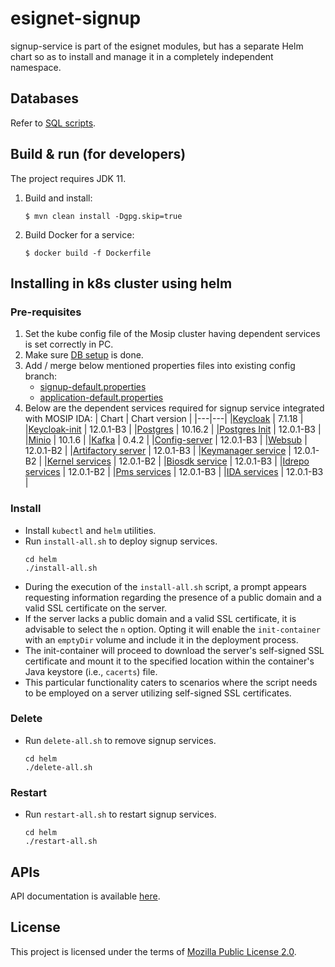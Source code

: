 # esignet-signup

signup-service is part of the esignet modules, but has a separate Helm chart so as to install and manage it in a completely independent namespace.

## Databases
Refer to [SQL scripts](db_scripts).

## Build & run (for developers)
The project requires JDK 11.
1. Build and install:
    ```
    $ mvn clean install -Dgpg.skip=true
    ```
1. Build Docker for a service:
    ```
    $ docker build -f Dockerfile
    ```

## Installing in k8s cluster using helm
### Pre-requisites
1. Set the kube config file of the Mosip cluster having dependent services is set correctly in PC.
1. Make sure [DB setup](db_scripts/README.md#install-in-existing-mosip-k8-cluster) is done.
1. Add / merge below mentioned properties files into existing config branch:
    * [signup-default.properties](https://github.com/mosip/mosip-config/blob/v1.2.0.1-B3/esignet-default.properties)
    * [application-default.properties](https://github.com/mosip/mosip-config/blob/v1.2.0.1-B3/application-default.properties)
1. Below are the dependent services required for signup service integrated with MOSIP IDA:
   | Chart | Chart version |
   |---|---|
   |[Keycloak](https://github.com/mosip/mosip-infra/tree/v1.2.0.1-B3/deployment/v3/external/iam) | 7.1.18 |
   |[Keycloak-init](https://github.com/mosip/mosip-infra/tree/v1.2.0.1-B3/deployment/v3/external/iam) | 12.0.1-B3 |
   |[Postgres](https://github.com/mosip/mosip-infra/tree/v1.2.0.1-B3/deployment/v3/external/postgres) | 10.16.2 |
   |[Postgres Init](https://github.com/mosip/mosip-infra/tree/v1.2.0.1-B3/deployment/v3/external/postgres) | 12.0.1-B3 |
   |[Minio](https://github.com/mosip/mosip-infra/tree/v1.2.0.1-B3/deployment/v3/external/object-store) | 10.1.6 |
   |[Kafka](https://github.com/mosip/mosip-infra/tree/v1.2.0.1-B3/deployment/v3/external/kafka) | 0.4.2 |
   |[Config-server](https://github.com/mosip/mosip-infra/tree/v1.2.0.1-B3/deployment/v3/mosip/config-server) | 12.0.1-B3 |
   |[Websub](https://github.com/mosip/mosip-infra/tree/v1.2.0.1-B3/deployment/v3/mosip/websub) | 12.0.1-B2 |
   |[Artifactory server](https://github.com/mosip/mosip-infra/tree/v1.2.0.1-B3/deployment/v3/mosip/artifactory) | 12.0.1-B3 |
   |[Keymanager service](https://github.com/mosip/mosip-infra/blob/v1.2.0.1-B3/deployment/v3/mosip/keymanager) | 12.0.1-B2 |
   |[Kernel services](https://github.com/mosip/mosip-infra/blob/v1.2.0.1-B3/deployment/v3/mosip/kernel) | 12.0.1-B2 |
   |[Biosdk service](https://github.com/mosip/mosip-infra/tree/v1.2.0.1-B3/deployment/v3/mosip/biosdk) | 12.0.1-B3 |
   |[Idrepo services](https://github.com/mosip/mosip-infra/blob/v1.2.0.1-B3/deployment/v3/mosip/idrepo) | 12.0.1-B2 |
   |[Pms services](https://github.com/mosip/mosip-infra/blob/v1.2.0.1-B3/deployment/v3/mosip/pms) | 12.0.1-B3 |
   |[IDA services](https://github.com/mosip/mosip-infra/blob/v1.2.0.1-B3/deployment/v3/mosip/ida) | 12.0.1-B3 |

### Install
* Install `kubectl` and `helm` utilities.
* Run `install-all.sh` to deploy signup services.
  ```
  cd helm
  ./install-all.sh
  ```
* During the execution of the `install-all.sh` script, a prompt appears requesting information regarding the presence of a public domain and a valid SSL certificate on the server.
* If the server lacks a public domain and a valid SSL certificate, it is advisable to select the `n` option. Opting it will enable the `init-container` with an `emptyDir` volume and include it in the deployment process.
* The init-container will proceed to download the server's self-signed SSL certificate and mount it to the specified location within the container's Java keystore (i.e., `cacerts`) file.
* This particular functionality caters to scenarios where the script needs to be employed on a server utilizing self-signed SSL certificates.

### Delete
* Run `delete-all.sh` to remove signup services.
  ```
  cd helm
  ./delete-all.sh
  ```

### Restart
* Run `restart-all.sh` to restart signup services.
  ```
  cd helm
  ./restart-all.sh
  ```

## APIs
API documentation is available [here](https://mosip.stoplight.io/docs/identity-provider/branches/main/6f1syzijynu40-identity-provider).

## License
This project is licensed under the terms of [Mozilla Public License 2.0](LICENSE).